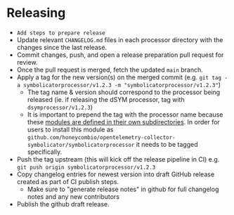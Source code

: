 # Releasing

- `Add steps to prepare release`
- Update relevant `CHANGELOG.md` files in each processor directory with the changes since the last release.
- Commit changes, push, and open a release preparation pull request for review.
- Once the pull request is merged, fetch the updated `main` branch.
- Apply a tag for the new version(s) on the merged commit (e.g. `git tag -a symbolicatorprocessor/v1.2.3 -m "symbolicatorprocessor/v1.2.3"`)
  - The tag name & version should correspond to the processor being released (ie. if releasing the dSYM processor, tag with `dsymprocessor/v1.2.3`)
  - It is important to prepend the tag with the processor name because these [modules are defined in their own subdirectories](https://go.dev/ref/mod#vcs-version). In order for users to install this module as `github.com/honeycombio/opentelemetry-collector-symbolicator/symbolicatorprocessor` it needs to be tagged specifically.
- Push the tag upstream (this will kick off the release pipeline in CI) e.g. `git push origin symbolicatorprocessor/v1.2.3`
- Copy changelog entries for newest version into draft GitHub release created as part of CI publish steps.
  - Make sure to "generate release notes" in github for full changelog notes and any new contributors
- Publish the github draft release.
